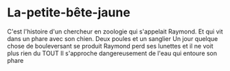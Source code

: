 # La-petite-bête-jaune

C'est l'histoire d'un chercheur en zoologie qui s'appelait Raymond.
Et qui vit dans un phare avec son chien.
Deux poules et un sanglier
Un jour quelque chose de bouleversant se produit
Raymond perd ses lunettes et il ne voit plus rien du TOUT
Il s'approche dangereusement de l'eau qui entoure son phare
